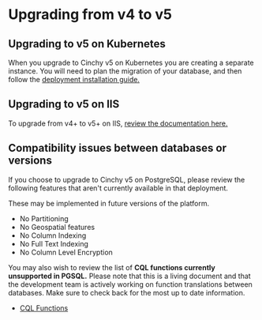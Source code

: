 # Upgrading from v4 to v5


## Upgrading to v5 on Kubernetes

When you upgrade to Cinchy v5 on Kubernetes you are creating a separate instance. You will need to plan the migration of your database, and then follow the [deployment installation guide.](../deployment-guides/)

## Upgrading to v5 on IIS

To upgrade from v4+ to v5+ on IIS, [review the documentation here.](upgrades/#3.-upgrading-on-iis-v4-to-v5+)

## Compatibility issues between databases or versions

If you choose to upgrade to Cinchy v5 on PostgreSQL, please review the following features that aren't currently available in that deployment.

These may be implemented in future versions of the platform.

* No Partitioning
* No Geospatial features
* No Column Indexing
* No Full Text Indexing
* No Column Level Encryption

You may also wish to review the list of **CQL functions currently unsupported in PGSQL.** Please note that this is a living document and that the development team is actively working on function translations between databases. Make sure to check back for the most up to date information.

* [CQL Functions](https://app.gitbook.com/o/-LDtM6UlhGoQ91uwM5SF/s/-MBtHkNqYteSDPDzpqqZ/\~/changes/Vg2sE80mlPeAJNYXHm3i/the-basics-of-cql/cql-functions-master-list)
